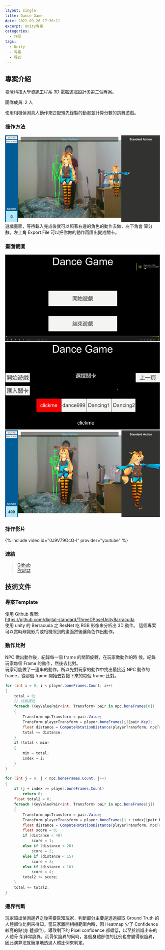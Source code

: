 ```yaml
---
layout: single
title: Dance Game
date: 2022-09-26 17:30:11
excerpt: Unity專案
categories:
  - 作品
tags:
  - Unity
  - 專案
  - 程式
---
```


## 專案介紹

臺灣科技大學資訊工程系 3D 電腦遊戲設計(I)第二個專案。

團隊成員: 2 人

使用相機偵測真人動作來匹配預先錄製的動畫並計算分數的跳舞遊戲。

### 操作方法

![](/assets/imgs/Unity/DanceGame/Game.jpg)
遊戲畫面，等待載入完成後就可以照著右邊的角色的動作去做，左下角會
算分數。左上角 Export File 可以把你做的動作再匯出變成關卡。

### 畫面截圖

![](/assets/imgs/Unity/DanceGame/4.jpg)
![](/assets/imgs/Unity/DanceGame/1.jpg)
![](/assets/imgs/Unity/DanceGame/3.jpg)

### 操作影片

{% include video id="0J9V79OcQ-I" provider="youtube" %}

### 連結

> [Github](https://github.com/Fengleaf/Dance-Game)  
> [Projtct](https://drive.google.com/drive/folders/1-exPNEd7b4MB9FfoBX8HTUHTRNwa5NNc?usp=sharing)

## 技術文件
### 專案Template
使用 Github 專案:  
https://github.com/digital-standard/ThreeDPoseUnityBarracuda  
使用 unity 的 Berracuda 之 ResNet 吃 RGB 影像來分析出 3D 動作。
這個專案可以實時辨識影片或相機照到的畫面然後讓角色作出動作。
### 動作比對
NPC 做出動作後，紀錄每一個 frame 的關節旋轉，在玩家做動作的時
候，紀錄玩家每個 Frame 的動作，然後去比對。  
玩家可能做了一連串的動作，所以先對玩家的動作中找出最接近 NPC
動作的 frame，從那個 frame 開始去對接下來的每個 frame 比對。
```csharp
for (int i = 0; i < player.boneFrames.Count; i++)
{
    total = 0;
    // 找最接近
    foreach (KeyValuePair<int, Transform> pair in npc.boneFrames[0])
    {
        Transform npcTransform = pair.Value;
        Transform playerTransform = player.boneFrames[i][pair.Key];
        float distance = ComputeRotationDistance(playerTransform, npcTransform);
        total += distance;
    }
    if (total < min)
    {
        min = total;
        index = i;
    }
}
```
```csharp
for (int j = 0; j < npc.boneFrames.Count; j++)
{
    if (j + index >= player.boneFrames.Count)
        return 0;
    float total2 = 0;
    foreach (KeyValuePair<int, Transform> pair in npc.boneFrames[j])
    {
        Transform npcTransform = pair.Value;
        Transform playerTransform = player.boneFrames[j + index][pair.Key];
        float distance = ComputeRotationDistance(playerTransform, npcTransform);
        float score = 0;
        if (distance < 40)
            score = 1;
        else if (distance < 20)
            score = 2;
        else if (distance < 15)
            score = 3;
        else if (distance < 10)
            score = 4;
        total2 += score;
    }
    total += total2;
}
```

### 邊界判斷
玩家超出偵測邊界之後需要告知玩家，判斷部分主要是透過抓取 Ground Truth 的人體部位比例來得知。當玩家離開相機範圍內時，因 Heatmap 少了 Confidence 較高的點(身
體部位)，導致剩下的 Pixel confidence 都頗低，以至於辨識出來的人體骨
架非常詭異，而骨架詭異的同時，各個身體部位的比例也會變得很詭異，
因此演算法就簡單地透過人體比例來判定。